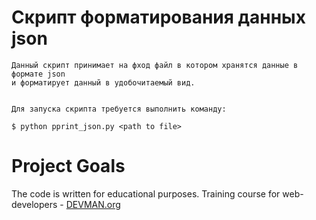 # Скрипт форматирования данных json

```{r, engine='bash'}
Данный скрипт принимает на фход файл в котором хранятся данные в формате json
и форматирует данный в удобочитаемый вид.


Для запуска скрипта требуется выполнить команду:

$ python pprint_json.py <path to file>

```



# Project Goals

The code is written for educational purposes. Training course for web-developers - [DEVMAN.org](https://devman.org)
